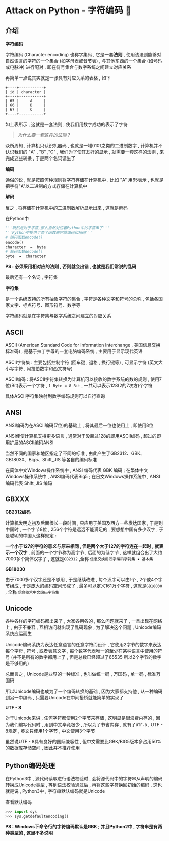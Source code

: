 # Attack on Python - 字符编码 🐍


<extoc></extoc>

## 介绍

**字符编码**

字符编码 (Character encoding) 也称字集码 , 它是一套**法则** , 使用该法则能够对自然语言的字符的一个集合 (如字母表或音节表) , 与其他东西的一个集合 (如号码或电脉冲) 进行配对 , 即在符号集合与数字系统之间建立对应关系

再简单一点说其实就是一张具有对应关系的表格 , 如下

```
+----+-----------+
| id | character | 
+----+-----------+
| 65 |     A     | 
| 66 |     B     | 
| 67 |     C     | 
+----+-----------+
```

如上表所示 , 这就是一套法则 , 使我们用数字成功的表示了字符

> *为什么要一套这样的法则 ?*

众所周知 , 计算机只认识机器码 , 也就是一堆0101之类的二进制数字 , 计算机并不认识我们的 "A" , "B" ,"C" , 我们为了使其友好的显示 , 就需要一套这样的法则 , 来完成这些转换 , 于是两个名词诞生了

**编码** 

通俗的说 , 就是按照何种规则将字符存储在计算机中 . 比如 "A" 用65表示 , 也就是把字符"A"以二进制的方式存储在计算机中

**解码** 

 反之 , 将存储在计算机中的二进制数解析显示出来 , 这就是解码

在Python中

```python
'''既然是对于字符,那么自然对应着Python中的字符串了'''
'''Python中提供了两个函数来完成编码和解码'''
# 编码函数encode()
encode()  
character  →  byte
# 解码函数decode()
byte  →  character  
```

**PS : 必须采用相对应的法则 , 否则就会出错 , 也就是我们常说的乱码**

最后还有一个名词 , 字符集

**字符集**

是一个系统支持的所有抽象字符的集合 , 字符是各种文字和符号的总称 , 包括各国家文字、标点符号、图形符号、数字等

字符编码就是在字符集与数字系统之间建立的对应关系

## ASCII

ASCII (American Standard Code for Information Interchange , 美国信息交换标准码) , 是基于拉丁字母的一套电脑编码系统 , 主要用于显示现代英语

ASCII字符集 : 主要包括控制字符 (回车键 , 退格 , 换行键等) , 可显示字符 (英文大小写字符 , 阿拉伯数字和西文符号)

ASCII编码 : 将ASCII字符集转换为计算机可以接收的数字系统的数的规则 , 使用7位(Bit)表示一个字符 , `1 Byte = 8 Bit`  , 一共可以表示128(2的7次方)个字符

具体ASCII字符集映射到数字编码规则可以自行查询

## ANSI

ANSI编码为在ASCII编码(7位)的基础上 , 将其最后一位也使用上 , 即使用8位

ANSI使使计算机支持更多语言 , 通常对于没超过128的即用ASCII编码 , 超过的即用扩展的ASCII编码ANSI 

当然不同的国家和地区指定了不同的标准 , 由此产生了GB2312、GBK、GB18030、Big5、Shift_JIS 等各自的编码标准

在简体中文Windows操作系统中 , ANSI 编码代表 GBK 编码 ; 在繁体中文Windows操作系统中 , ANSI编码代表Big5 ; 在日文Windows操作系统中 , ANSI 编码代表 Shift_JIS 编码

## GBXXX

**GB2312编码**

计算机发明之初及后面很长一段时间 , 只应用于美国及西方一些发达国家 , 于是到中国时 , 一个字节8位 , 256个字符是远远不能满足的 , 要想想中国有多少汉字 , 于是聪明的中国人这样规定 : 

**一个小于127的字符的意义与原来相同 , 但是两个大于127的字符连在一起时 , 就表示一个汉字** , 前面的一个字节称为高字节 , 后面的为低字节 , 这样就组合出了大约7000多个简体汉字了 , 这就是`GB2312` ,全称 `信息交换用汉字编码字符集 ▪ 基本集` 

**GB18030**

由于7000多个汉字还是不够用 , 于是继续改进 , 每个汉字可以由1个 , 2个或4个字节组成 , 于是庞大的编码空间形成了 , 最多可以定义161万个字符 , 这就是`GB18030` , 全称 `信息技术中文编码字符集` 

## Unicode

各种各样的字符编码都出来了 , 大家各用各的 , 那么问题就来了 , 一旦出现在网络上 , 由于不兼容 , 互相访问就出现了乱码现象 , 为了解决这个问题 , Unicode编码系统应运而生

Unicode编码系统为表达任意语言的任意字符而设计 , 它使用2字节的数字来表达每个字母 , 符号 , 或者表意文字 , 每个数字代表唯一的至少在某种语言中使用的符号 (并不是所有的数字都用上了 , 但是总数已经超过了65535  所以2个字节的数字是不够用的)

总而言之 , Unicode是业界的一种标准 , 也叫做统一码 , 万国码 , 单一码 , 标准万国码

所以Unicode编码也成为了一个编码转换的基础 , 因为大家都支持他 , 从一种编码到另一中编码 , 只需要Unicode在中间搭桥就能简单的实现了

**UTF - 8**

对于Unicode来讲 , 任何字符都使用2个字节来存储 , 这明显是很浪费内存的 , 因为我们编写代码时 , 用到中文毕竟极少 , 所以为了节省内存 , 就有了`UTF-8` , UTF - 8规定 , 英文只使用1个字节 , 中文使用3个字节

虽然说UTF - 8具有良好的国际兼容性 , 但中文需要比GBK/BIG5版本多占用50%的数据库存储空间 , 因此并不推荐使用

## Python编码处理

在Python3中 , 源代码读取进行语法校验时 , 会将源代码中的字符串从声明的编码转换成Unicode类型 , 等到语法校验通过后 , 再将这些字符换回初始的编码 , 这也就是说 , Python3中 , 字符串默认编码就是Unicode

查看默认编码

```python
>>> import sys
>>> sys.getdefaultencoding()
```

**PS : Windows下命令行的字符编码默认是GBK ; 并且Python2中 , 字符串是有两种类型的 , 这里不多说明**